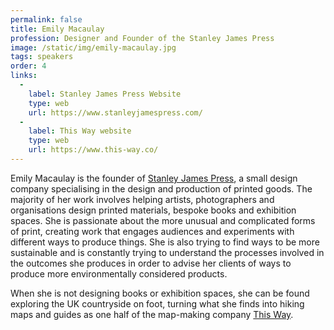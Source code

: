 ```yaml
---
permalink: false
title: Emily Macaulay
profession: Designer and Founder of the Stanley James Press
image: /static/img/emily-macaulay.jpg
tags: speakers
order: 4
links:
  -
    label: Stanley James Press Website
    type: web
    url: https://www.stanleyjamespress.com/
  -
    label: This Way website
    type: web
    url: https://www.this-way.co/
---
```


Emily Macaulay is the founder of [Stanley James Press](https://www.stanleyjamespress.com/), a small design company specialising in the design and production of printed goods. The majority of her work involves helping artists, photographers and organisations design printed materials, bespoke books and exhibition spaces. She is passionate about the more unusual and complicated forms of print, creating work that engages audiences and experiments with different ways to produce things. She is also trying to find ways to be more sustainable and is constantly trying to understand the processes involved in the outcomes she produces in order to advise her clients of ways to produce more environmentally considered products.

When she is not designing books or exhibition spaces, she can be found exploring the UK countryside on foot, turning what she finds into hiking maps and guides as one half of the map-making company [This Way](https://www.this-way.co/).
